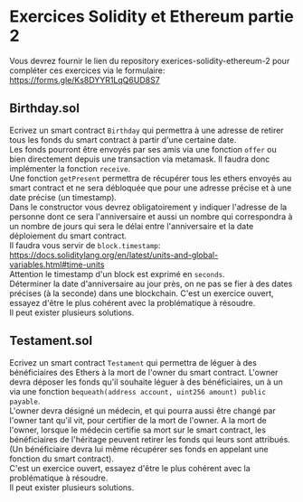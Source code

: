 # Exercices Solidity et Ethereum partie 2

Vous devrez fournir le lien du repository exerices-solidity-ethereum-2 pour compléter ces exercices via le formulaire: https://forms.gle/Ks8DYYR1LqQ6UD8S7

## Birthday.sol

Ecrivez un smart contract `Birthday` qui permettra à une adresse de retirer tous les fonds du smart contract à partir d'une certaine date.  
Les fonds pourront être envoyés par ses amis via une fonction `offer` ou bien directement depuis une transaction via metamask. Il faudra donc implémenter la fonction `receive`.  
Une fonction `getPresent` permettra de récupérer tous les ethers envoyés au smart contract et ne sera débloquée que pour une adresse précise et à une date précise (un timestamp).  
Dans le constructor vous devrez obligatoirement y indiquer l'adresse de la personne dont ce sera l'anniversaire et aussi un nombre qui correspondra à un nombre de jours qui sera le délai entre l'anniversaire et la date déploiement du smart contract.  
Il faudra vous servir de `block.timestamp`: https://docs.soliditylang.org/en/latest/units-and-global-variables.html#time-units  
Attention le timestamp d'un block est exprimé en `seconds`.  
Déterminer la date d'anniversaire au jour près, on ne pas se fier à des dates précises (à la seconde) dans une blockchain.
C'est un exercice ouvert, essayez d'être le plus cohérent avec la problématique à résoudre.  
Il peut exister plusieurs solutions.

## Testament.sol

Ecrivez un smart contract `Testament` qui permettra de léguer à des bénéficiaires des Ethers à la mort de l'owner du smart contract.
L'owner devra déposer les fonds qu'il souhaite léguer à des bénéficiaires, un à un via une fonction `bequeath(address account, uint256 amount) public payable`.  
L'owner devra désigné un médecin, et qui pourra aussi être changé par l'owner tant qu'il vit, pour certifier de la mort de l'owner.
A la mort de l'owner, lorsque le médecin certifie sa mort sur le smart contract, les bénéficiaires de l'héritage peuvent retirer les fonds qui leurs sont attribués. (Un bénéficiaire devra lui même récupérer ses fonds en appelant une fonction du smart contract).  
C'est un exercice ouvert, essayez d'être le plus cohérent avec la problématique à résoudre.  
Il peut exister plusieurs solutions.
